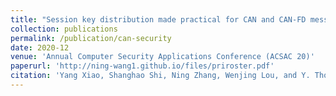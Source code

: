 ```yaml
---
title: "Session key distribution made practical for CAN and CAN-FD message authentication"
collection: publications
permalink: /publication/can-security
date: 2020-12
venue: 'Annual Computer Security Applications Conference (ACSAC 20)'
paperurl: 'http://ning-wang1.github.io/files/priroster.pdf'
citation: 'Yang Xiao, Shanghao Shi, Ning Zhang, Wenjing Lou, and Y. Thomas Hou. 2020. Session Key Distribution Made Practical for CAN and CAN-FD Message Authentication. In Annual Computer Security Applications Conference (ACSAC '20). Association for Computing Machinery, New York, NY, USA, 681–693. https://doi.org/10.1145/3427228.3427278'
---
```

